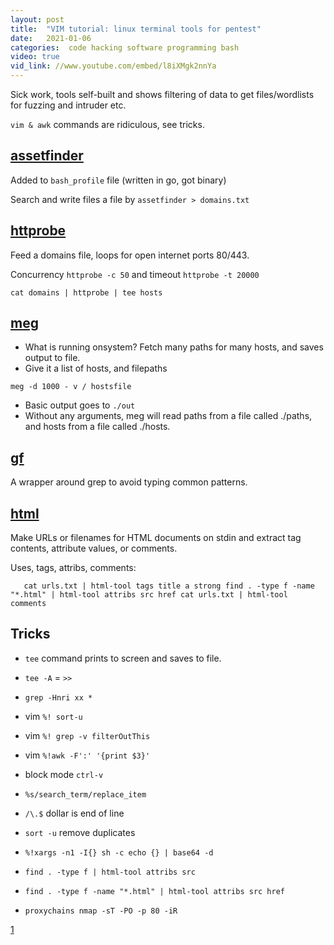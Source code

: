 ```yaml
---
layout: post
title:  "VIM tutorial: linux terminal tools for pentest"
date:   2021-01-06
categories:  code hacking software programming bash
video: true
vid_link: //www.youtube.com/embed/l8iXMgk2nnYa
---
```


Sick work, tools self-built and shows filtering of data to get files/wordlists for fuzzing and intruder etc.   

`vim & awk` commands are ridiculous, see tricks.

## [assetfinder](//github.com/tomnomnom/assetfinder)

Added to `bash_profile` file (written in go, got binary)

Search and write files a file by  `assetfinder > domains.txt`

## [httprobe](//github.com/tomnomnom/httprobe)

Feed a domains file, loops for open internet ports 80/443.

Concurrency `httprobe -c 50` and timeout `httprobe -t 20000`

`cat domains | httprobe | tee hosts`

## [meg](//github.com/tomnomnom/meg)

- What is running onsystem?  Fetch many paths for many hosts, and saves output to file.
- Give it a list of hosts, and filepaths

`meg -d 1000 - v / hostsfile`

- Basic output goes to `./out` 
- Without any arguments, meg will read paths from a file called ./paths, and hosts from a file called ./hosts.

## [gf](//github.com/tomnomnom/meg)

A wrapper around grep to avoid typing common patterns.

## [html](//github.com/tomnomnom/hacks/tree/master/html-tool)
Make URLs or filenames for HTML documents on stdin and extract tag contents, attribute values, or comments.

Uses, tags, attribs, comments:

`   cat urls.txt | html-tool tags title a strong
	find . -type f -name "*.html" | html-tool attribs src href
	cat urls.txt | html-tool comments`

## Tricks

- `tee` command prints to screen and saves to file.
- `tee -A` = `>>`
- `grep -Hnri xx *`
- vim `%! sort-u`
- vim `%! grep -v filterOutThis `

- vim `%!awk -F':' '{print $3}'`
- block mode `ctrl-v`
- `%s/search_term/replace_item`
- `/\.$` dollar is end of line
- `sort -u` remove duplicates

- `%!xargs -n1 -I{} sh -c echo {} | base64 -d`
- `find . -type f | html-tool attribs src`
- `find . -type f -name "*.html" | html-tool attribs src href`

- `proxychains nmap -sT -PO -p 80 -iR`

[1]

[1]: //www.youtube.com/watch?v=l8iXMgk2nnY